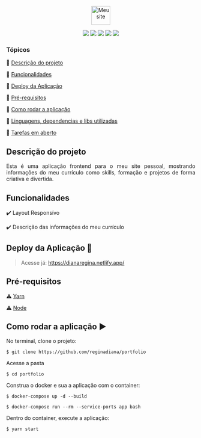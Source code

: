 <p align="center">
<a href="https://dianaregina.netlify.app/"><img src="https://user-images.githubusercontent.com/46378210/93837769-cfff6200-fc5d-11ea-8e5a-ebc0489b8e76.png" width="50" alt="Meu site"></a>
</p>

<p align="center">
  <img src="https://img.shields.io/static/v1?label=react&message=framework&color=blue&style=for-the-badge&logo=REACT"/>
  <img src="https://img.shields.io/static/v1?label=Netlify&message=deploy&color=blue&style=for-the-badge&logo=netlify"/>
  <img src="http://img.shields.io/static/v1?label=License&message=MIT&color=green&style=for-the-badge"/>
  <img src="http://img.shields.io/static/v1?label=STATUS&message=CONCLUIDO&color=GREEN&style=for-the-badge"/>
  <img src="http://img.shields.io/static/v1?label=vers%C3%A3o%20do%20projeto&message=v3.0.0&color=violet&style=for-the-badge&logo=github">
</p>

### Tópicos

:small_blue_diamond: [Descrição do projeto](#descrição-do-projeto)

:small_blue_diamond: [Funcionalidades](#funcionalidades)

:small_blue_diamond: [Deploy da Aplicação](#deploy-da-aplicação-dash)

:small_blue_diamond: [Pré-requisitos](#pré-requisitos)

:small_blue_diamond: [Como rodar a aplicação](#como-rodar-a-aplicação-arrow_forward)

:small_blue_diamond: [Linguagens, dependencias e libs utilizadas ](#linguagens-dependencias-e-libs-utilizadas)

:small_blue_diamond: [Tarefas em aberto](#tarefas-em-aberto)

## Descrição do projeto

<p align="justify">
  Esta é uma aplicação frontend para o meu site pessoal, mostrando informações do meu currículo como skills, formação e projetos de forma criativa e divertida. 
</p>

## Funcionalidades

:heavy_check_mark: Layout Responsívo

:heavy_check_mark: Descrição das informações do meu currículo

## Deploy da Aplicação :dash:

> Acesse já: https://dianaregina.netlify.app/

## Pré-requisitos

:warning: [Yarn](https://yarnpkg.com/lang/pt-BR/docs/install/)

:warning: [Node](https://nodejs.org/en/download/)

## Como rodar a aplicação :arrow_forward:

No terminal, clone o projeto:

```
$ git clone https://github.com/reginadiana/portfolio
```

Acesse a pasta

```
$ cd portfolio
```

Construa o docker e sua a aplicação com o container:

```
$ docker-compose up -d --build
```

```
$ docker-compose run --rm --service-ports app bash
```

Dentro do container, execute a aplicação:

```
$ yarn start
```
